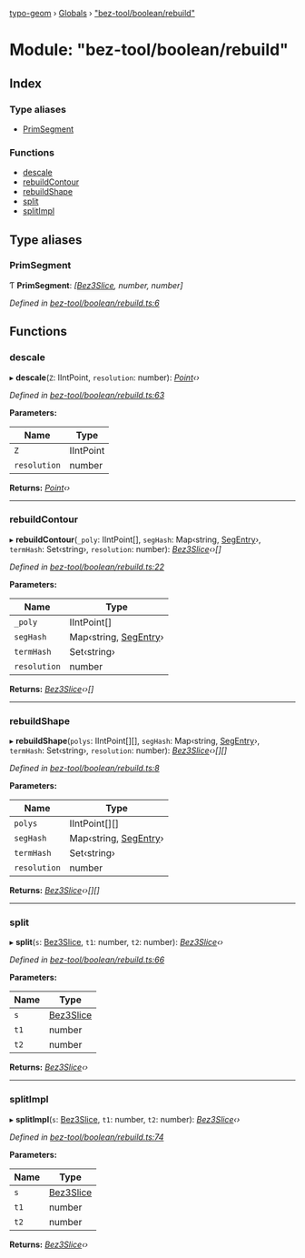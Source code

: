 [typo-geom](../README.md) › [Globals](../globals.md) › ["bez-tool/boolean/rebuild"](_bez_tool_boolean_rebuild_.md)

# Module: "bez-tool/boolean/rebuild"

## Index

### Type aliases

* [PrimSegment](_bez_tool_boolean_rebuild_.md#primsegment)

### Functions

* [descale](_bez_tool_boolean_rebuild_.md#descale)
* [rebuildContour](_bez_tool_boolean_rebuild_.md#rebuildcontour)
* [rebuildShape](_bez_tool_boolean_rebuild_.md#rebuildshape)
* [split](_bez_tool_boolean_rebuild_.md#split)
* [splitImpl](_bez_tool_boolean_rebuild_.md#splitimpl)

## Type aliases

###  PrimSegment

Ƭ **PrimSegment**: *[[Bez3Slice](../classes/_bez_tool_shared_slice_arc_.bez3slice.md), number, number]*

*Defined in [bez-tool/boolean/rebuild.ts:6](https://github.com/be5invis/typo-geom/blob/9ebaae4/src/bez-tool/boolean/rebuild.ts#L6)*

## Functions

###  descale

▸ **descale**(`Z`: IIntPoint, `resolution`: number): *[Point](../classes/_point_point_.point.md)‹›*

*Defined in [bez-tool/boolean/rebuild.ts:63](https://github.com/be5invis/typo-geom/blob/9ebaae4/src/bez-tool/boolean/rebuild.ts#L63)*

**Parameters:**

Name | Type |
------ | ------ |
`Z` | IIntPoint |
`resolution` | number |

**Returns:** *[Point](../classes/_point_point_.point.md)‹›*

___

###  rebuildContour

▸ **rebuildContour**(`_poly`: IIntPoint[], `segHash`: Map‹string, [SegEntry](_bez_tool_boolean_to_poly_.md#segentry)›, `termHash`: Set‹string›, `resolution`: number): *[Bez3Slice](../classes/_bez_tool_shared_slice_arc_.bez3slice.md)‹›[]*

*Defined in [bez-tool/boolean/rebuild.ts:22](https://github.com/be5invis/typo-geom/blob/9ebaae4/src/bez-tool/boolean/rebuild.ts#L22)*

**Parameters:**

Name | Type |
------ | ------ |
`_poly` | IIntPoint[] |
`segHash` | Map‹string, [SegEntry](_bez_tool_boolean_to_poly_.md#segentry)› |
`termHash` | Set‹string› |
`resolution` | number |

**Returns:** *[Bez3Slice](../classes/_bez_tool_shared_slice_arc_.bez3slice.md)‹›[]*

___

###  rebuildShape

▸ **rebuildShape**(`polys`: IIntPoint[][], `segHash`: Map‹string, [SegEntry](_bez_tool_boolean_to_poly_.md#segentry)›, `termHash`: Set‹string›, `resolution`: number): *[Bez3Slice](../classes/_bez_tool_shared_slice_arc_.bez3slice.md)‹›[][]*

*Defined in [bez-tool/boolean/rebuild.ts:8](https://github.com/be5invis/typo-geom/blob/9ebaae4/src/bez-tool/boolean/rebuild.ts#L8)*

**Parameters:**

Name | Type |
------ | ------ |
`polys` | IIntPoint[][] |
`segHash` | Map‹string, [SegEntry](_bez_tool_boolean_to_poly_.md#segentry)› |
`termHash` | Set‹string› |
`resolution` | number |

**Returns:** *[Bez3Slice](../classes/_bez_tool_shared_slice_arc_.bez3slice.md)‹›[][]*

___

###  split

▸ **split**(`s`: [Bez3Slice](../classes/_bez_tool_shared_slice_arc_.bez3slice.md), `t1`: number, `t2`: number): *[Bez3Slice](../classes/_bez_tool_shared_slice_arc_.bez3slice.md)‹›*

*Defined in [bez-tool/boolean/rebuild.ts:66](https://github.com/be5invis/typo-geom/blob/9ebaae4/src/bez-tool/boolean/rebuild.ts#L66)*

**Parameters:**

Name | Type |
------ | ------ |
`s` | [Bez3Slice](../classes/_bez_tool_shared_slice_arc_.bez3slice.md) |
`t1` | number |
`t2` | number |

**Returns:** *[Bez3Slice](../classes/_bez_tool_shared_slice_arc_.bez3slice.md)‹›*

___

###  splitImpl

▸ **splitImpl**(`s`: [Bez3Slice](../classes/_bez_tool_shared_slice_arc_.bez3slice.md), `t1`: number, `t2`: number): *[Bez3Slice](../classes/_bez_tool_shared_slice_arc_.bez3slice.md)‹›*

*Defined in [bez-tool/boolean/rebuild.ts:74](https://github.com/be5invis/typo-geom/blob/9ebaae4/src/bez-tool/boolean/rebuild.ts#L74)*

**Parameters:**

Name | Type |
------ | ------ |
`s` | [Bez3Slice](../classes/_bez_tool_shared_slice_arc_.bez3slice.md) |
`t1` | number |
`t2` | number |

**Returns:** *[Bez3Slice](../classes/_bez_tool_shared_slice_arc_.bez3slice.md)‹›*
